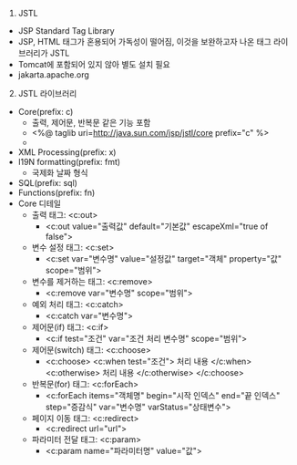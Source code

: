 1. JSTL
- JSP Standard Tag Library
- JSP, HTML 태그가 혼용되어 가독성이 떨어짐, 이것을 보완하고자 나온 태그 라이브러리가 JSTL
- Tomcat에 포함되어 있지 않아 별도 설치 필요
- jakarta.apache.org

2. JSTL 라이브러리
- Core(prefix: c)
    - 출력, 제어문, 반복문 같은 기능 포함
    - <%@ taglib uri=http://java.sun.com/jsp/jstl/core prefix="c" %> 
    - 
- XML Processing(prefix: x)
- l19N formatting(prefix: fmt)
    - 국제화 날짜 형식
- SQL(prefix: sql)
- Functions(prefix: fn)
- Core 디테일
    - 출력 태그: <c:out>
        - <c:out value="출력값" default="기본값" escapeXml="true of false">
    - 변수 설정 태그: <c:set>
        - <c:set var="변수명" value="설정값" target="객체" property="값" scope="범위">
    - 변수를 제거하는 태그: <c:remove>
        - <c:remove var="변수명" scope="범위">
    - 예외 처리 태그: <c:catch>
        - <c:catch var="변수명">
    - 제어문(if) 태그: <c:if>
        - <c:if test="조건" var="조건 처리 변수명" scope="범위">
    - 제어문(switch) 태그: <c:choose>
        - <c:choose>
          <c:when test="조건"> 처리 내용 </c:when>
          <c:otherwise> 처리 내용 </c:otherwise>
          </c:choose>
    - 반복문(for) 태그: <c:forEach>
        - <c:forEach items="객체명" begin="시작 인덱스" end="끝 인덱스" step="증감식" var="변수명" varStatus="상태변수">
    - 페이지 이동 태그: <c:redirect>
        - <c:redirect url="url">
    - 파라미터 전달 태그: <c:param>
        - <c:param name="파라미터명" value="값">
        